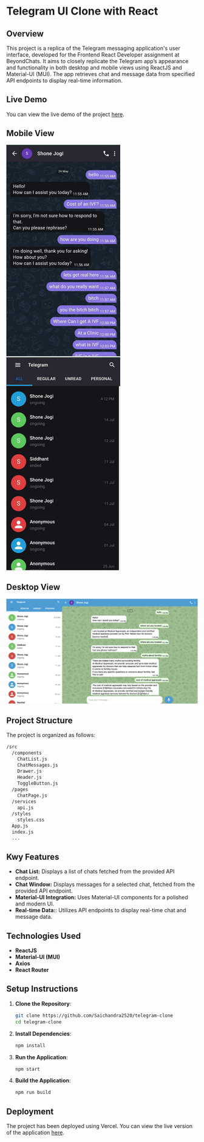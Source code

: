 
# Telegram UI Clone with React

## Overview

This project is a replica of the Telegram messaging application's user interface, developed for the Frontend React Developer assignment at BeyondChats. It aims to closely replicate the Telegram app’s appearance and functionality in both desktop and mobile views using ReactJS and Material-UI (MUI). The app retrieves chat and message data from specified API endpoints to display real-time information.

## Live Demo

You can view the live demo of the project [here](https://telegram-ui-mockup-teal.vercel.app/).


## Mobile View
<div>
<img src="src/images/img1.jpeg" alt="Mobile View" width="300"/>
<img src="src/images/img3.jpeg" alt="Mobile View" width="300"/>
<div>

## Desktop View
<img src="src/images/img4.png" alt="Mobile View" width="600"/>



## Project Structure

The project is organized as follows:

```
/src
  /components
    ChatList.js
    ChatMessages.js
    Drawer.js
    Header.js
    ToggleButton.js
  /pages
    ChatPage.js
  /services
    api.js
  /styles
    styles.css
  App.js
  index.js
  ...
```

## Kwy Features

- **Chat List:** Displays a list of chats fetched from the provided API endpoint.
- **Chat Window:** Displays messages for a selected chat, fetched from the provided API endpoint.
- **Material-UI Integration:** Uses Material-UI components for a polished and modern UI.
- **Real-time Data:**: Utilizes API endpoints to display real-time chat and message data.

## Technologies Used

- **ReactJS**
- **Material-UI (MUI)**
- **Axios**
- **React Router**


## Setup Instructions

1. **Clone the Repository**:
   ```bash
   git clone https://github.com/Saichandra2520/telegram-clone
   cd telegram-clone
   ```

2. **Install Dependencies**:
   ```bash
   npm install
   ```

3. **Run the Application**:
   ```bash
   npm start
   ```

4. **Build the Application**:
   ```bash
   npm run build
   ```

## Deployment

The project has been deployed using Vercel. You can view the live version of the application [here](https://telegram-ui-mockup-teal.vercel.app/).
